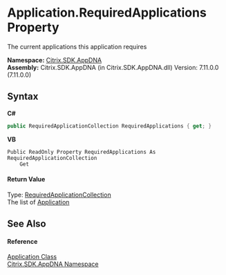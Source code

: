 # Application.RequiredApplications Property 
 

The current applications this application requires

**Namespace:**&nbsp;[Citrix.SDK.AppDNA](index.md)<br />**Assembly:**&nbsp;Citrix.SDK.AppDNA (in Citrix.SDK.AppDNA.dll) Version: 7.11.0.0 (7.11.0.0)

## Syntax

**C#**
```csharp
public RequiredApplicationCollection RequiredApplications { get; }
```

**VB**
```vbnet
Public ReadOnly Property RequiredApplications As RequiredApplicationCollection
	Get
```


#### Return Value
Type: <a href="3758687b-2f82-83e0-6a46-40d0e045a0dd">RequiredApplicationCollection</a><br />The list of <a href="1779bfff-4b29-0f26-8a09-10acdd530bbc">Application</a>

## See Also


#### Reference
<a href="1779bfff-4b29-0f26-8a09-10acdd530bbc">Application Class</a><br /><a href="fe2d265b-410b-8b11-1eb4-a790e0b062bf">Citrix.SDK.AppDNA Namespace</a><br />